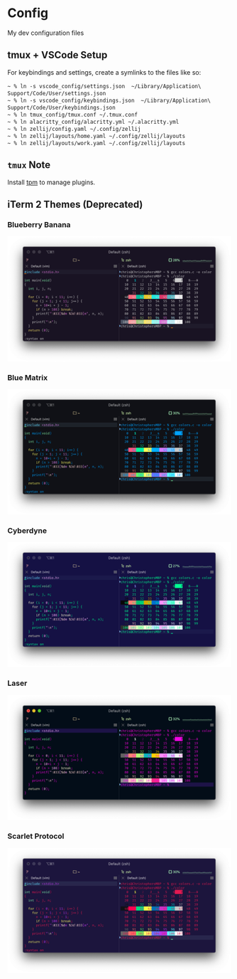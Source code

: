 # Config

My dev configuration files

## tmux +  VSCode Setup

For keybindings and settings, create a symlinks to the files like so:

    ~ % ln -s vscode_config/settings.json  ~/Library/Application\ Support/Code/User/settings.json
    ~ % ln -s vscode_config/keybindings.json  ~/Library/Application\ Support/Code/User/keybindings.json
    ~ % ln tmux_config/tmux.conf ~/.tmux.conf
    ~ % ln alacritty_config/alacritty.yml ~/.alacritty.yml
    ~ % ln zellij/config.yaml ~/.config/zellij
    ~ % ln zellij/layouts/home.yaml ~/.config/zellij/layouts
    ~ % ln zellij/layouts/work.yaml ~/.config/zellij/layouts

## `tmux` Note

Install [tpm](https://github.com/tmux-plugins/tpm) to manage plugins.

## iTerm 2 Themes (Deprecated)

### Blueberry Banana

![](iterm_themes/screenshots/BananaBlueberry.png)

### Blue Matrix

![](iterm_themes/screenshots/BlueMatrix.png)

### Cyberdyne

![](iterm_themes/screenshots/Cyberdyne.png)

### Laser

![](iterm_themes/screenshots/Laser.png)

### Scarlet Protocol

![](iterm_themes/screenshots/ScarletProtocol.png)
